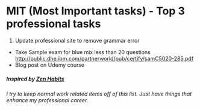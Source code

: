 # MIT (Most Important tasks) - Top 3 professional tasks

1. Update professional site to remove grammar error
- Take Sample exam for blue mix less than 20 questions http://public.dhe.ibm.com/partnerworld/pub/certify/samC5020-285.pdf
- Blog post on Udemy course


##### Inspired by [Zen Habits](http://zenhabits.net/purpose-your-day-most-important-task/)
###### I try to keep normal work related items off of this list. Just have things that enhance my professional career. 
